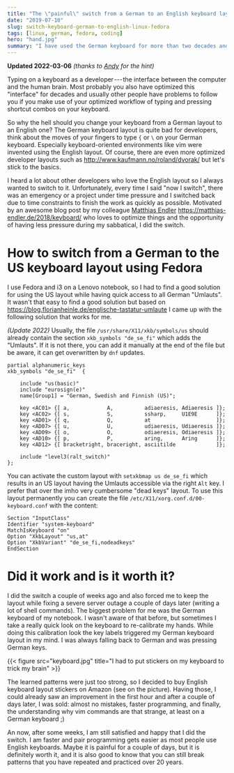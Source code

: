 ```yaml
---
title: "The \"painful\" switch from a German to an English keyboard layout on Linux (Fedora)"
date: "2019-07-10"
slug: switch-keyboard-german-to-english-linux-fedora
tags: [linux, german, fedora, coding]
hero: "hand.jpg"
summary: "I have used the German keyboard for more than two decades and decided to switch to the English keyboard. See how to switch on Fedora without losing the German Umlauts and read about the \"painful\" experience."
---
```


**Updated 2022-03-06** *(thanks to [Andy](https://twitter.com/andygrunwald) for the hint)*

Typing on a keyboard as a developer --- the interface between the computer and the human brain. Most probably you also have optimized this "interface" for decades and usually other people have problems to follow you if you make use of your optimized workflow of typing and pressing shortcut combos on your keyboard.

So why the hell should you change your keyboard from a German layout to an English one? The German keyboard layout is quite bad for developers, think about the moves of your fingers to type `{` or `\` on your German keyboard. Especially keyboard-oriented environments like vim were invented using the English layout. Of course, there are even more optimized developer layouts such as http://www.kaufmann.no/roland/dvorak/ but let's stick to the basics.

I heard a lot about other developers who love the English layout so I always wanted to switch to it. Unfortunately, every time I said "now I switch", there was an emergency or a project under time pressure and I switched back due to time constraints to finish the work as quickly as possible. Motivated by an awesome blog post by my colleague [Matthias Endler](https://twitter.com/matthiasendler) https://matthias-endler.de/2018/keyboard/ who loves to optimize things and the opportunity of having less pressure during my sabbatical, I did the switch.

# How to switch from a German to the US keyboard layout using Fedora

I use Fedora and i3 on a Lenovo notebook, so I had to find a good solution for using the US layout while having quick access to all German "Umlauts". It wasn't that easy to find a good solution but based on https://blog.florianheinle.de/englische-tastatur-umlaute I came up with the following solution that works for me.

*(Update 2022)* Usually, the file `/usr/share/X11/xkb/symbols/us` should already contain the section `xkb_symbols "de_se_fi"` which adds the "Umlauts". If it is not there, you can add it manually at the end of the file but be aware, it can get overwritten by `dnf` updates.

```
partial alphanumeric_keys
xkb_symbols "de_se_fi"  { 
 
    include "us(basic)"
    include "eurosign(e)"
    name[Group1] = "German, Swedish and Finnish (US)"; 
 
    key <AC01> {[ a,            A,          adiaeresis, Adiaeresis ]};
    key <AC02> {[ s,            S,          ssharp,     U1E9E      ]};
    key <AD01> {[ q,            Q,          at                     ]};
    key <AD07> {[ u,            U,          udiaeresis, Udiaeresis ]};
    key <AD09> {[ o,            O,          odiaeresis, Odiaeresis ]};
    key <AD10> {[ p,            P,          aring,      Aring      ]};
    key <AD12> {[ bracketright, braceright, asciitilde             ]}; 
 
    include "level3(ralt_switch)"
};

```

You can activate the custom layout with `setxkbmap us de_se_fi` which results in an US layout having the Umlauts accessible via the right `Alt` key. I prefer that over the imho very cumbersome "dead keys" layout. To use this layout permanently you can create the file `/etc/X11/xorg.conf.d/00-keyboard.conf` with the content:

```
Section "InputClass"
Identifier "system-keyboard"
MatchIsKeyboard "on"
Option "XkbLayout" "us,at"
Option "XkbVariant" "de_se_fi,nodeadkeys"
EndSection
```

# Did it work and is it worth it?

I did the switch a couple of weeks ago and also forced me to keep the layout while fixing a severe server outage a couple of days later (writing a lot of shell commands). The biggest problem for me was the German keyboard of my notebook. I wasn't aware of that before, but sometimes I take a really quick look on the keyboard to re-calibrate my hands. While doing this calibration look the key labels triggered my German keyboard layout in my mind. I was always falling back to German and was pressing German keys.

{{< figure src="keyboard.jpg" title="I had to put stickers on my keyboard to trick my brain" >}}

The learned patterns were just too strong, so I decided to buy English keyboard layout stickers on Amazon (see on the picture). Having those, I could already saw an improvement in the first hour and after a couple of days later, I was sold: almost no mistakes, faster programming, and finally, the understanding why vim commands are that strange, at least on a German keyboard ;)

An now, after some weeks, I am still satisfied and happy that I did the switch. I am faster and pair programming gets easier as most people use English keyboards. Maybe it is painful for a couple of days, but it is definitely worth it, and it is also good to know that you can still break patterns that you have repeated and practiced over 20 years.